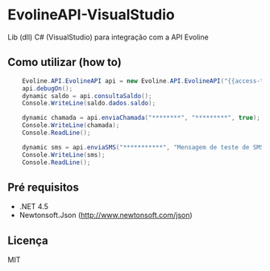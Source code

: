 # EvolineAPI-VisualStudio
Lib (dll) C# (VisualStudio) para integração com a API Evoline

## Como utilizar (how to)

```c#
    Evoline.API.EvolineAPI api = new Evoline.API.EvolineAPI("{{access-token}}");
    api.debugOn();
    dynamic saldo = api.consultaSaldo();
    Console.WriteLine(saldo.dados.saldo);

    dynamic chamada = api.enviaChamada("********", "*********", true);
    Console.WriteLine(chamada);
    Console.ReadLine();

    dynamic sms = api.enviaSMS("***********", "Mensagem de teste de SMS");
    Console.WriteLine(sms);
    Console.ReadLine();
```

## Pré requisitos

- .NET 4.5
- Newtonsoft.Json (http://www.newtonsoft.com/json)


## Licença

MIT
